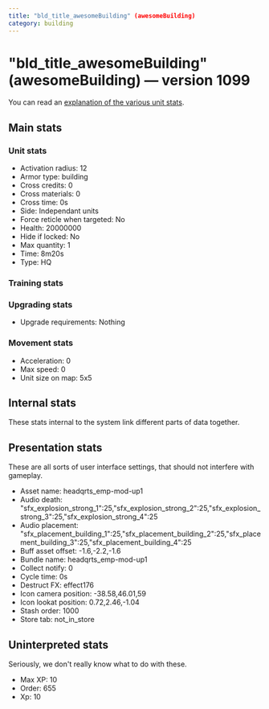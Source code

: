```yaml
---
title: "bld_title_awesomeBuilding" (awesomeBuilding)
category: building
---
```


# "bld_title_awesomeBuilding" (awesomeBuilding) — version 1099

You can read an [explanation  of the various unit stats](unitexplained.md).

## Main stats

### Unit stats

  * Activation radius: 12
  * Armor type: building
  * Cross credits: 0
  * Cross materials: 0
  * Cross time: 0s
  * Side: Independant units
  * Force reticle when targeted: No
  * Health: 20000000
  * Hide if locked: No
  * Max quantity: 1
  * Time: 8m20s
  * Type: HQ

### Training stats


### Upgrading stats

  * Upgrade requirements: Nothing

### Movement stats

  * Acceleration: 0
  * Max speed: 0
  * Unit size on map: 5x5

## Internal stats

These stats internal to the system link different parts of data together.


## Presentation stats

These are all sorts of user interface settings, that should not interfere with gameplay.

  * Asset name: headqrts_emp-mod-up1
  * Audio death: "sfx_explosion_strong_1":25,"sfx_explosion_strong_2":25,"sfx_explosion_strong_3":25,"sfx_explosion_strong_4":25
  * Audio placement: "sfx_placement_building_1":25,"sfx_placement_building_2":25,"sfx_placement_building_3":25,"sfx_placement_building_4":25
  * Buff asset offset: -1.6,-2.2,-1.6
  * Bundle name: headqrts_emp-mod-up1
  * Collect notify: 0
  * Cycle time: 0s
  * Destruct FX: effect176
  * Icon camera position: -38.58,46.01,59
  * Icon lookat position: 0.72,2.46,-1.04
  * Stash order: 1000
  * Store tab: not_in_store

## Uninterpreted stats

Seriously, we don't really know what to do with these.

  * Max XP: 10
  * Order: 655
  * Xp: 10


